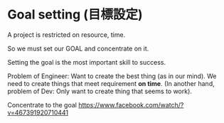 # Goal setting (目標設定)

A project is restricted on resource, time.

So we must set our GOAL and concentrate on it.

Setting the goal is the most important skill to success.

Problem of Engineer: Want to create the best thing (as in our mind).
We need to create things that meet requirement **on time**.
(In another hand, problem of Dev: Only want to create thing that seems to work).

Concentrate to the goal
https://www.facebook.com/watch/?v=467391920710441